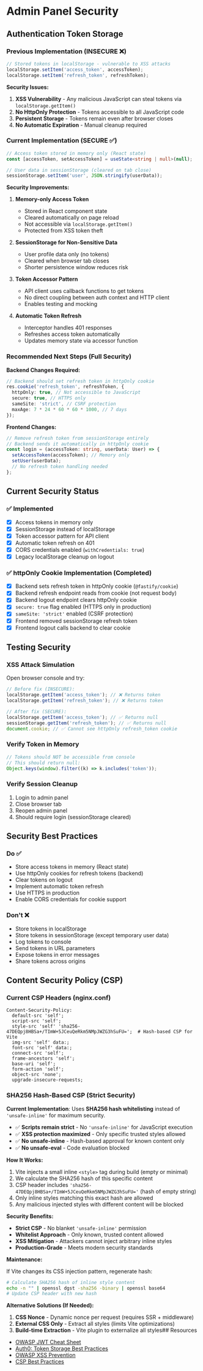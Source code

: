 # Admin Panel Security

## Authentication Token Storage

### Previous Implementation (INSECURE ❌)

```typescript
// Stored tokens in localStorage - vulnerable to XSS attacks
localStorage.setItem('access_token', accessToken);
localStorage.setItem('refresh_token', refreshToken);
```

**Security Issues:**

1. **XSS Vulnerability** - Any malicious JavaScript can steal tokens via `localStorage.getItem()`
2. **No HttpOnly Protection** - Tokens accessible to all JavaScript code
3. **Persistent Storage** - Tokens remain even after browser closes
4. **No Automatic Expiration** - Manual cleanup required

### Current Implementation (SECURE ✅)

```typescript
// Access token stored in memory only (React state)
const [accessToken, setAccessToken] = useState<string | null>(null);

// User data in sessionStorage (cleared on tab close)
sessionStorage.setItem('user', JSON.stringify(userData));
```

**Security Improvements:**

1. **Memory-only Access Token**
   - Stored in React component state
   - Cleared automatically on page reload
   - Not accessible via `localStorage.getItem()`
   - Protected from XSS token theft

2. **SessionStorage for Non-Sensitive Data**
   - User profile data only (no tokens)
   - Cleared when browser tab closes
   - Shorter persistence window reduces risk

3. **Token Accessor Pattern**
   - API client uses callback functions to get tokens
   - No direct coupling between auth context and HTTP client
   - Enables testing and mocking

4. **Automatic Token Refresh**
   - Interceptor handles 401 responses
   - Refreshes access token automatically
   - Updates memory state via accessor function

### Recommended Next Steps (Full Security)

**Backend Changes Required:**

```typescript
// Backend should set refresh token in httpOnly cookie
res.cookie('refresh_token', refreshToken, {
  httpOnly: true, // Not accessible to JavaScript
  secure: true, // HTTPS only
  sameSite: 'strict', // CSRF protection
  maxAge: 7 * 24 * 60 * 60 * 1000, // 7 days
});
```

**Frontend Changes:**

```typescript
// Remove refresh token from sessionStorage entirely
// Backend sends it automatically in httpOnly cookie
const login = (accessToken: string, userData: User) => {
  setAccessToken(accessToken); // Memory only
  setUser(userData);
  // No refresh token handling needed
};
```

## Current Security Status

### ✅ Implemented

- [x] Access tokens in memory only
- [x] SessionStorage instead of localStorage
- [x] Token accessor pattern for API client
- [x] Automatic token refresh on 401
- [x] CORS credentials enabled (`withCredentials: true`)
- [x] Legacy localStorage cleanup on logout

### ✅ httpOnly Cookie Implementation (Completed)

- [x] Backend sets refresh token in httpOnly cookie (`@fastify/cookie`)
- [x] Backend refresh endpoint reads from cookie (not request body)
- [x] Backend logout endpoint clears httpOnly cookie
- [x] `secure: true` flag enabled (HTTPS only in production)
- [x] `sameSite: 'strict'` enabled (CSRF protection)
- [x] Frontend removed sessionStorage refresh token
- [x] Frontend logout calls backend to clear cookie

## Testing Security

### XSS Attack Simulation

Open browser console and try:

```javascript
// Before fix (INSECURE):
localStorage.getItem('access_token'); // ❌ Returns token
localStorage.getItem('refresh_token'); // ❌ Returns token

// After fix (SECURE):
localStorage.getItem('access_token'); // ✅ Returns null
sessionStorage.getItem('refresh_token'); // ✅ Returns null
document.cookie; // ✅ Cannot see httpOnly refresh_token cookie
```

### Verify Token in Memory

```javascript
// Tokens should NOT be accessible from console
// This should return null:
Object.keys(window).filter((k) => k.includes('token'));
```

### Verify Session Cleanup

1. Login to admin panel
2. Close browser tab
3. Reopen admin panel
4. Should require login (sessionStorage cleared)

## Security Best Practices

### Do ✅

- Store access tokens in memory (React state)
- Use httpOnly cookies for refresh tokens (backend)
- Clear tokens on logout
- Implement automatic token refresh
- Use HTTPS in production
- Enable CORS credentials for cookie support

### Don't ❌

- Store tokens in localStorage
- Store tokens in sessionStorage (except temporary user data)
- Log tokens to console
- Send tokens in URL parameters
- Expose tokens in error messages
- Share tokens across origins

## Content Security Policy (CSP)

### Current CSP Headers (nginx.conf)

```nginx
Content-Security-Policy:
  default-src 'self';
  script-src 'self';
  style-src 'self' 'sha256-47DEQpj8HBSa+/TImW+5JCeuQeRkm5NMpJWZG3hSuFU=';  # Hash-based CSP for Vite
  img-src 'self' data:;
  font-src 'self' data:;
  connect-src 'self';
  frame-ancestors 'self';
  base-uri 'self';
  form-action 'self';
  object-src 'none';
  upgrade-insecure-requests;
```

### SHA256 Hash-Based CSP (Strict Security)

**Current Implementation**: Uses **SHA256 hash whitelisting** instead of `'unsafe-inline'` for maximum security.

- ✅ **Scripts remain strict** - No `'unsafe-inline'` for JavaScript execution
- ✅ **XSS protection maximized** - Only specific trusted styles allowed
- ✅ **No unsafe-inline** - Hash-based approval for known content only
- ✅ **No unsafe-eval** - Code evaluation blocked

**How It Works:**

1. Vite injects a small inline `<style>` tag during build (empty or minimal)
2. We calculate the SHA256 hash of this specific content
3. CSP header includes `'sha256-47DEQpj8HBSa+/TImW+5JCeuQeRkm5NMpJWZG3hSuFU='` (hash of empty string)
4. Only inline styles matching this exact hash are allowed
5. Any malicious injected styles with different content will be blocked

**Security Benefits:**

- **Strict CSP** - No blanket `'unsafe-inline'` permission
- **Whitelist Approach** - Only known, trusted content allowed
- **XSS Mitigation** - Attackers cannot inject arbitrary inline styles
- **Production-Grade** - Meets modern security standards

**Maintenance:**

If Vite changes its CSS injection pattern, regenerate hash:

```bash
# Calculate SHA256 hash of inline style content
echo -n "" | openssl dgst -sha256 -binary | openssl base64
# Update CSP header with new hash
```

**Alternative Solutions (If Needed):**

1. **CSS Nonce** - Dynamic nonce per request (requires SSR + middleware)
2. **External CSS Only** - Extract all styles (limits Vite optimizations)
3. **Build-time Extraction** - Vite plugin to externalize all styles## Resources

- [OWASP JWT Cheat Sheet](https://cheatsheetseries.owasp.org/cheatsheets/JSON_Web_Token_for_Java_Cheat_Sheet.html)
- [Auth0: Token Storage Best Practices](https://auth0.com/docs/secure/security-guidance/data-security/token-storage)
- [OWASP XSS Prevention](https://cheatsheetseries.owasp.org/cheatsheets/Cross_Site_Scripting_Prevention_Cheat_Sheet.html)
- [CSP Best Practices](https://developer.mozilla.org/en-US/docs/Web/HTTP/CSP)
